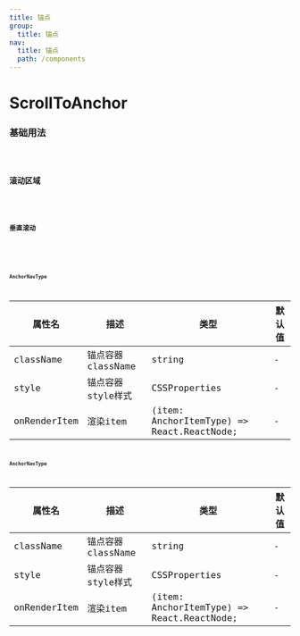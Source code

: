```yaml
---
title: 锚点
group: 
  title: 锚点
nav:
  title: 锚点
  path: /components
---
```


# ScrollToAnchor

### 基础用法
<code src="./demos/basic.tsx" />

### 滚动区域
<code src="./demos/index.tsx" />

### 垂直滚动
<code src="./demos/vertical.tsx" />

<API/>


#### AnchorNavType

| 属性名 | 描述 | 类型 | 默认值
| ----- |----- |----- |----- |
| className   | 锚点容器className | string |  \- |
| style   | 锚点容器style样式 | CSSProperties | \- |
| onRenderItem   | 渲染item | (item: AnchorItemType) => React.ReactNode; | \- |


#### AnchorNavType

| 属性名 | 描述 | 类型 | 默认值
| ----- |----- |----- |----- |
| className   | 锚点容器className | string |  \- |
| style   | 锚点容器style样式 | CSSProperties | \- |
| onRenderItem   | 渲染item | (item: AnchorItemType) => React.ReactNode; | \- |